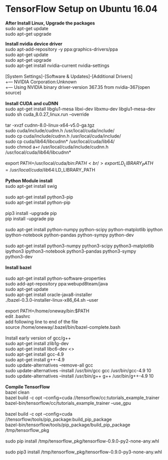 # TensorFlow Setup on Ubuntu 16.04

**After Install Linux, Upgrade the packages** <br />
sudo apt-get update <br />
sudo apt-get upgrade<br />

**Install nvidia device driver**<br />
sudo apt-add-repository -y ppa:graphics-drivers/ppa<br />
sudo apt-get update<br />
sudo apt-get upgrade<br />
sudo apt-get install nvidia-current nvidia-settings<br />
<br />
[System Settings]-[Software & Updates]-[Additional Drivers]<br />
+— NVIDIA Corporation:Unknown<br />
+— Using NVIDIA binary driver-version 367.35 from nvidia-367(open source)<br />
<br />
**Install CUDA and cuDNN**<br />
sudo apt-get install libglu1-mesa libxi-dev libxmu-dev libglu1-mesa-dev<br />
sudo sh cuda_8.0.27_linux.run –override<br />
<br />
tar -xvzf cudnn-8.0-linux-x64-v5.0-ga.tgz<br />
sudo cuda/include/cudnn.h /usr/local/cuda/include/<br />
sudo cp cuda/include/cudnn.h /usr/local/cuda/include/<br />
sudo cp cuda/lib64/libcudnn* /usr/local/cuda/lib64/<br />
sudo chmod a+r /usr/local/cuda/include/cudnn.h /usr/local/cuda/lib64/libcudnn*<br />
<br />
export PATH=/usr/local/cuda/bin:$PATH<br />
export LD_LIBRARY_PATH=/usr/local/cuda/lib64:$LD_LIBRARY_PATH<br />
<br />
**Python Module install**<br />
sudo apt-get install swig<br />
<br />
sudo apt-get install python3-pip<br />
sudo apt-get install python-pip<br />
<br />
pip3 install -upgrade pip<br />
pip install -upgrade pip<br />
<br />
sudo apt-get install python-numpy python-scipy python-matplotlib ipython ipython-notebook python-pandas python-sympy python-dev<br />
<br />
sudo apt-get install python3-numpy python3-scipy python3-matplotlib ipython3 ipython3-notebook python3-pandas python3-sympy<br /> python3-dev<br />
<br />
**Install bazel**<br />
<br />
sudo apt-get install python-software-properties<br />
sudo add-apt-repository ppa:webupd8team/java<br />
sudo apt-get update<br />
sudo apt-get install oracle-java8-installer<br />
./bazel-0.3.0-installer-linux-x86_64.sh –user<br />
<br />
export PATH=/home/oneway/bin:$PATH<br />
edit .bashrc<br />
add following line to end of the file<br />
source /home/oneway/.bazel/bin/bazel-complete.bash<br />
<br />
Install early version of gcc/g++<br />
sudo apt-get install zlib1g-dev<br />
sudo apt-get install libc6-dev <><br />
sudo apt-get install gcc-4.9<br />
sudo apt-get install g++-4.9<br />
sudo update-alternatives –remove-all gcc<br />
sudo update-alternatives –install /usr/bin/gcc gcc /usr/bin/gcc-4.9 10<br />
sudo update-alternatives –install /usr/bin/g++ g++ /usr/bin/g++-4.9 10<br />
<br />
**Compile TensorFlow**<br />
bazel clean<br />
bazel build -c opt –config=cuda //tensorflow/cc:tutorials_example_trainer<br />
bazel-bin/tensorflow/cc/tutorials_example_trainer –use_gpu<br />
<br />
bazel build -c opt –config=cuda //tensorflow/tools/pip_package:build_pip_package<br />
bazel-bin/tensorflow/tools/pip_package/build_pip_package /tmp/tensorflow_pkg<br />
<br />
sudo pip install /tmp/tensorflow_pkg/tensorflow-0.9.0-py2-none-any.whl<br />
<br />
sudo pip3 install /tmp/tensorflow_pkg/tensorflow-0.9.0-py3-none-any.whl<br />
